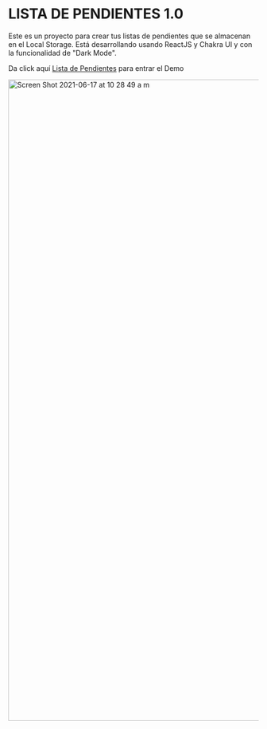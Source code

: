 # LISTA DE PENDIENTES 1.0

Este es un proyecto para crear tus listas de pendientes que se almacenan en el Local Storage.
Está desarrollando usando ReactJS y Chakra UI y con la funcionalidad de "Dark Mode".

<p>Da click aquí <a href="http://lista.juliovidana.com">Lista de Pendientes</a> para entrar el Demo</p>

<img width="1288" alt="Screen Shot 2021-06-17 at 10 28 49 a m" src="https://user-images.githubusercontent.com/49075496/122445844-d0abf700-cf56-11eb-8cf0-888481da9b7a.png">

